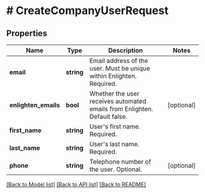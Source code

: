 # # CreateCompanyUserRequest

## Properties

Name | Type | Description | Notes
------------ | ------------- | ------------- | -------------
**email** | **string** | Email address of the user. Must be unique within Enlighten. Required. |
**enlighten_emails** | **bool** | Whether the user receives automated emails from Enlighten. Default false. | [optional]
**first_name** | **string** | User&#39;s first name. Required. |
**last_name** | **string** | User&#39;s last name. Required. |
**phone** | **string** | Telephone number of the user. Optional. | [optional]

[[Back to Model list]](../../README.md#models) [[Back to API list]](../../README.md#endpoints) [[Back to README]](../../README.md)
